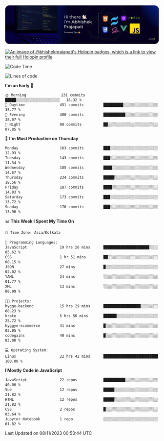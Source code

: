 ![Banner](./Header.png)

[![An image of @bhishekprajapati's Holopin badges, which is a link to view their full Holopin profile](https://holopin.me/bhishekprajapati)](https://holopin.io/@bhishekprajapati)

<!--START_SECTION:waka-->
![Code Time](http://img.shields.io/badge/Code%20Time-72%20hrs%2017%20mins-blue)

![Lines of code](https://img.shields.io/badge/From%20Hello%20World%20I%27ve%20Written-1.6%20million%20lines%20of%20code-blue)

**I'm an Early 🐤** 

```text
🌞 Morning                231 commits         █████░░░░░░░░░░░░░░░░░░░░   18.32 % 
🌆 Daytime                451 commits         █████████░░░░░░░░░░░░░░░░   35.77 % 
🌃 Evening                480 commits         ██████████░░░░░░░░░░░░░░░   38.07 % 
🌙 Night                  99 commits          ██░░░░░░░░░░░░░░░░░░░░░░░   07.85 % 
```
📅 **I'm Most Productive on Thursday** 

```text
Monday                   163 commits         ███░░░░░░░░░░░░░░░░░░░░░░   12.93 % 
Tuesday                  143 commits         ███░░░░░░░░░░░░░░░░░░░░░░   11.34 % 
Wednesday                185 commits         ████░░░░░░░░░░░░░░░░░░░░░   14.67 % 
Thursday                 234 commits         █████░░░░░░░░░░░░░░░░░░░░   18.56 % 
Friday                   187 commits         ████░░░░░░░░░░░░░░░░░░░░░   14.83 % 
Saturday                 173 commits         ███░░░░░░░░░░░░░░░░░░░░░░   13.72 % 
Sunday                   176 commits         ███░░░░░░░░░░░░░░░░░░░░░░   13.96 % 
```


📊 **This Week I Spent My Time On** 

```text
🕑︎ Time Zone: Asia/Kolkata

💬 Programming Languages: 
JavaScript               19 hrs 26 mins      █████████████████████░░░░   85.62 % 
CSS                      1 hr 51 mins        ██░░░░░░░░░░░░░░░░░░░░░░░   08.15 % 
JSON                     27 mins             █░░░░░░░░░░░░░░░░░░░░░░░░   02.02 % 
YAML                     24 mins             ░░░░░░░░░░░░░░░░░░░░░░░░░   01.77 % 
XML                      13 mins             ░░░░░░░░░░░░░░░░░░░░░░░░░   00.99 % 

🐱‍💻 Projects: 
hygge-backend            15 hrs 29 mins      █████████████████░░░░░░░░   68.23 % 
krate                    5 hrs 50 mins       ██████░░░░░░░░░░░░░░░░░░░   25.72 % 
hyggye-ecommerce         41 mins             █░░░░░░░░░░░░░░░░░░░░░░░░   03.05 % 
codegains                40 mins             █░░░░░░░░░░░░░░░░░░░░░░░░   03.00 % 

💻 Operating System: 
Linux                    22 hrs 42 mins      █████████████████████████   100.00 % 
```

**I Mostly Code in JavaScript** 

```text
JavaScript               22 repos            ██████████░░░░░░░░░░░░░░░   40.00 % 
Vue                      12 repos            █████░░░░░░░░░░░░░░░░░░░░   21.82 % 
HTML                     12 repos            █████░░░░░░░░░░░░░░░░░░░░   21.82 % 
CSS                      2 repos             █░░░░░░░░░░░░░░░░░░░░░░░░   03.64 % 
Jupyter Notebook         1 repo              ░░░░░░░░░░░░░░░░░░░░░░░░░   01.82 % 
```




 Last Updated on 08/11/2023 00:53:44 UTC
<!--END_SECTION:waka-->
<!--
**bhishekprajapati/bhishekprajapati** is a ✨ _special_ ✨ repository because its `README.md` (this file) appears on your GitHub profile.

Here are some ideas to get you started:

- 🔭 I’m currently working on ...
- 🌱 I’m currently learning ...
- 👯 I’m looking to collaborate on ...
- 🤔 I’m looking for help with ...
- 💬 Ask me about ...
- 📫 How to reach me: ...
- 😄 Pronouns: ...
- ⚡ Fun fact: ...
-->
